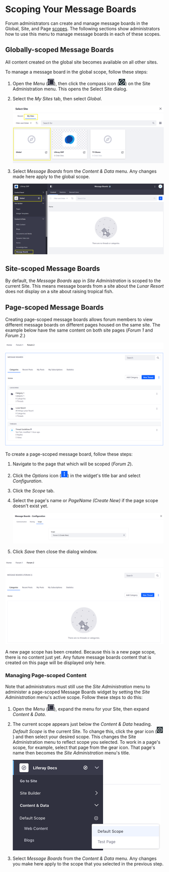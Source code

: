 # Scoping Your Message Boards

Forum administrators can create and manage message boards in the Global, Site, and Page [scopes](https://help.liferay.com/hc/articles/360028819992-Widget-Scope). The following sections show administrators how to use this menu to manage message boards in each of these scopes.

## Globally-scoped Message Boards

All content created on the global site becomes available on all other sites.

To manage a message board in the global scope, follow these steps:

1. Open the _Menu_ (![Menu](./scoping-your-message-boards/images/01.png)), then click the compass icon (![Compass](./scoping-your-message-boards/images/02.png)) on the Site Administration menu. This opens the Select Site dialog.
1. Select the _My Sites_ tab, then select _Global_.

    ![Figure 1: Select the Global site from the site selector.](./scoping-your-message-boards/images/03.png)

1. Select _Message Boards_ from the _Content & Data_ menu. Any changes made here apply to the global scope.

    ![Figure 2: After changing to the global scope, select _Message Boards_ from the _Content & Data_ menu in Site Administration.](./scoping-your-message-boards/images/04.png)

## Site-scoped Message Boards

By default, the _Message Boards_ app in _Site Administration_ is scoped to the current Site. This means message boards from a site about the _Lunar Resort_ does not display on a site about raising tropical fish.

## Page-scoped Message Boards

Creating page-scoped message boards allows forum members to view different message boards on different pages housed on the same site. The example below have the same content on both site pages (_Forum 1_ and _Forum 2_.)

![Figure 4: Site-scoped content](./scoping-your-message-boards/images/05.png)

To create a page-scoped message board, follow these steps:

1. Navigate to the page that which will be scoped (_Forum 2_).
1. Click the _Options_ icon (![Options](./scoping-your-message-boards/images/06.png)) in the widget's title bar and select _Configuration_.
1. Click the _Scope_ tab.
1. Select the page's name or _PageName (Create New)_ if the page scope doesn't exist yet.

   ![Page-scoped content](./scoping-your-message-boards/images/07.png)

1. Click _Save_ then close the dialog window.

![Figure 5: Page-scoped content](./scoping-your-message-boards/images/08.png)

A new page scope has been created. Because this is a new page scope, there is no content just yet. Any future message boards content that is created on this page will be displayed only here.

### Managing Page-scoped Content

Note that administrators must still use the _Site Administration_ menu to administer a page-scoped Message Boards widget by setting the _Site Administration_ menu's active scope. Follow these steps to do this:

1. Open the _Menu_ (![Menu](./scoping-your-message-boards/images/01.png)), expand the menu for your Site, then expand _Content & Data_.

1. The current scope appears just below the _Content & Data_ heading. _Default Scope_ is the current Site. To change this, click the gear icon (![Gear](./scoping-your-message-boards/images/09.png)) and then select your desired scope. This changes the Site Administration menu to reflect scope you selected. To work in a page's scope, for example, select that page from the gear icon. That page's name then becomes the _Site Administration_ menu's title.

    ![Figure 6: Select the page's scope under the _Content & Data_ menu in Site Administration.](./scoping-your-message-boards/images/10.png)

1. Select *Message Boards* from the _Content & Data_ menu. Any changes you make here apply to the scope that you selected in the previous step.
